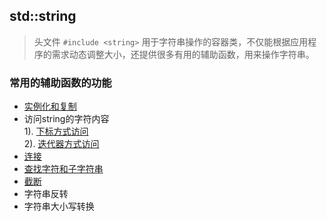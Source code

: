 ## std::string

> 头文件 `#include <string>`
> 用于字符串操作的容器类，不仅能根据应用程序的需求动态调整大小，还提供很多有用的辅助函数，用来操作字符串。

### 常用的辅助函数的功能
* [实例化和复制](../09_STL_Guide/STL_string/instantiation.cpp)  
* 访问string的字符内容  
	1). [下标方式访问](../09_STL_Guide/STL_string/access_string_by_index.cpp)  
	2). [迭代器方式访问](../09_STL_Guide/STL_string/access_string_by_iterator.cpp)  
* [连接](../09_STL_Guide/STL_string/link_strings.cpp)  
* [查找字符和子字符串](../09_STL_Guide/STL_string/search_string.cpp)  
* [截断](../09_STL_Guide/STL_string/earse_string.cpp)  
* 字符串反转
* 字符串大小写转换